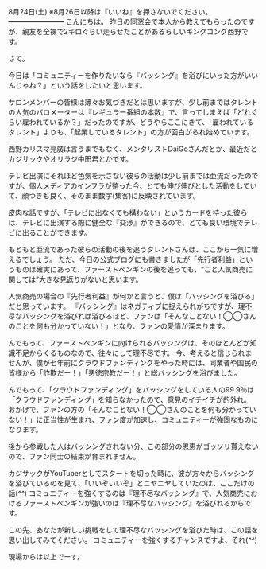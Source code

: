 8月24日(土) ※8月26日以降は『いいね』を押さないでください。
━━━━━━━━
こんにちは。
昨日の同窓会で本人から教えてもらったのですが、親友を全裸で2キロぐらい走らせたことがあるらしいキングコング西野です。

さて。

今日は「コミュニティーを作りたいなら『バッシング』を浴びにいった方がいいんじゃね？」という話をしたいと思います。

サロンメンバーの皆様は薄々お気づきだとは思いますが、少し前まではタレントの人気のバロメーターは『レギュラー番組の本数』で、言ってしまえば「どれぐらい雇われているか？」だったのですが、どうやらここにきて、「雇われているタレント」よりも、「起業しているタレント」の方が面白がられ始めています。

西野カリスマ亮廣は言うまでもなく、メンタリストDaiGoさんだとか、最近だとカジサックやオリラジ中田君とかです。

テレビ出演にそれほど色気を示さない彼らの活動は少し前までは亜流だったのですが、個人メディアのインフラが整った今、とても伸び伸びとした活動をしていて、顔つきも良く、そのまま数字(集客)に反映されています。

皮肉な話ですが、「テレビに出なくても構わない」というカードを持った彼らは、テレビに出演する際に健全な『交渉』ができるので、とても良い環境でテレビに出ることができます。

もともと亜流であった彼らの活動の後を追うタレントさんは、ここから一気に増えるでしょう。
ただ、今日の公式ブログにも書きましたが「先行者利益」というものは確実にあって、ファーストペンギンの後を追っても、“こと人気商売に関しては”大きな見返りがないと思います。

人気商売の場合の『先行者利益』が何かと言うと、僕は「バッシングを浴びる」だと思っています。
『バッシング』はネガティブに捉えられがちですが、理不尽なバッシングを浴びれば浴びるほど、ファンは「そんなことない！◯◯さんのことを何も分かっていない！」となり、ファンの愛情が深まります。

んでもって、ファーストペンギンに向けられるバッシングは、そのほとんどが知識不足からくるものなので、往々にして理不尽です。
今、考えると信じられませんが、僕が七年前にクラウドファンディングをやった時には、同業者や国民の皆様から「詐欺だー！」「悪徳宗教だー！」と総バッシングを浴びました。

んでもって、「クラウドファンディング」をバッシングをしている人の99.9％は「クラウドファンディング」を知らなかったので、意見のイチイチが的外れ。
おかげで、ファンの方の「そんなことない！◯◯さんのことを何も分かっていない！」に正当性が生まれ、ファン度が加速し、コミュニティーが強固なものになります。

後から参戦した人はバッシングされない分、この部分の恩恵がゴッソリ貰えないので、ファン同士の結束が育まれません。

カジサックがYouTuberとしてスタートを切った時に、彼が方々からバッシングを浴びているのを見て、「いいぞいいぞ」とニヤニヤしていたのは、ここだけの話(*^^*)
コミュニティーを強くするのは『理不尽なバッシング』で、人気商売におけるファーストペンギンが強いのは『理不尽なバッシング』を浴びれるからです。

この先、あなたが新しい挑戦をして理不尽なバッシングを浴びた時は、この話を思い出してみてください。
コミュニティーを強くするチャンスですよ、それ(*^^*)

現場からは以上でーす。


